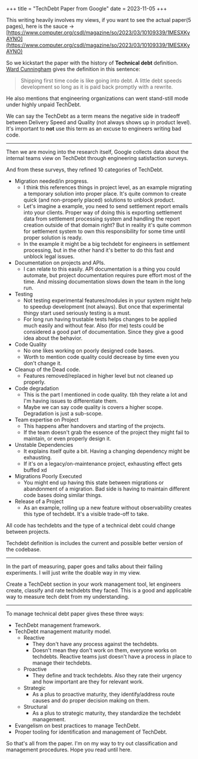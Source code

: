 +++
title = "TechDebt Paper from Google"
date = 2023-11-05
+++

This writing heavily involves my views, if you want to see the actual paper(5 pages), here is the sauce -> [https://www.computer.org/csdl/magazine/so/2023/03/10109339/1MESXKyAYNO](https://www.computer.org/csdl/magazine/so/2023/03/10109339/1MESXKyAYNO)

So we kickstart the paper with the history of **Technical debt** definition. [Ward Cunningham](https://en.wikipedia.org/wiki/Ward_Cunningham) gives the definition in this sentence:

> Shipping first time code is like going into debt. A little debt speeds development so long as it is paid back promptly with a rewrite. 

He also mentions that engineering organizations can went stand-still mode under highly unpaid TechDebt.

We can say the TechDebt as a term means the negative side in tradeoff between Delivery Speed and Quality (not always shows up in product level). It's important to **not** use this term as an excuse to engineers writing bad code.

---

Then we are moving into the research itself, Google collects data about the internal teams view on TechDebt through engineering satisfaction surveys.

And from these surveys, they refined 10 categories of TechDebt.
- Migration needed/in progress.
    - I think this references things in project level, as an example migrating a temporary solution into proper place. It's quite common to create quick (and non-properly placed) solutions to unblock product.
    - Let's imagine a example, you need to send settlement report emails into your clients. Proper way of doing this is exporting settlement data from settlement processing system and handling the report creation outside of that domain right? But in reality it's quite common for settlement system to own this responsibility for some time until proper solution is ready.
    - In the example it might be a big techdebt for engineers in settlement processing, but in the other hand it's better to do this fast and unblock legal issues.
- Documentation on projects and APIs.
    - I can relate to this easily. API documentation is a thing you could automate, but project documentation requires pure effort most of the time. And missing documentation slows down the team in the long run.
- Testing
    - Not testing experimental features/modules in your system might help to speedup development (not always). But once that experimental thingy start used seriously testing is a must.
    - For long run having trustable tests helps changes to be applied much easily and without fear. Also (for me) tests could be considered a good part of documentation. Since they give a good idea about the behavior.
- Code Quality
    - No one likes working on poorly designed code bases.
    - Worth to mention code quality could decrease by time even you don't change it.
- Cleanup of the Dead code. 
    - Features removed/replaced in higher level but not cleaned up properly.
- Code degradation
    - This is the part I mentioned in code quality. tbh they relate a lot and I'm having issues to differentiate them.
    - Maybe we can say code quality is covers a higher scope. Degradation is just a sub-scope.
- Team expertise on Project 
    - This happens after handovers and starting of the projects. 
    - If the team doesn't grab the essence of the project they might fail to maintain, or even properly design it.
- Unstable Dependencies
    - It explains itself quite a bit. Having a changing dependency might be exhausting. 
    - If it's on a legacy/on-maintenance project, exhausting effect gets buffed xd
- Migrations Poorly Executed
    - You might end up having this state between migrations or abandonment of a migration. Bad side is having to maintain different code bases doing similar things.
- Release of a Project
    - As an example, rolling up a new feature without observability creates this type of techdebt. It's a visible trade-off to take.

All code has techdebts and the type of a technical debt could change between projects.

Techdebt definition is includes the current and possible better version of the codebase.

---

In the part of measuring, paper goes and talks about their failing experiments. I will just write the doable way in my view.

Create a TechDebt section in your work management tool, let engineers create, classify and rate techdebts they faced. This is a good and applicable way to measure tech debt from my understanding.

---

To manage technical debt paper gives these three ways:
- TechDebt management framework.
- TechDebt management maturity model.
    - Reactive 
        - They don't have any process against the techdebts.
        - Doesn't mean they don't work on them, everyone works on techdebts. Reactive teams just doesn't have a process in place to manage their techdebts.
    - Proactive 
        - They define and track techdebts. Also they rate their urgency and how important are they for relevant work.
    - Strategic
        - As a plus to proactive maturity, they identify/address route causes and do proper decision making on them.
    - Structural
        - As a plus to strategic maturity, they standardize the techdebt management.
- Evangelism on best practices to manage TechDebt.
- Proper tooling for identification and management of TechDebt.

So that's all from the paper. I'm on my way to try out classification and management procedures. Hope you read until here.
